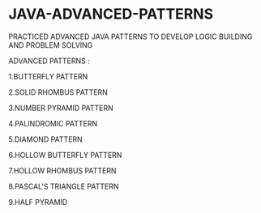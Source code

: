 # JAVA-ADVANCED-PATTERNS

PRACTICED ADVANCED JAVA PATTERNS TO DEVELOP LOGIC BUILDING AND PROBLEM SOLVING

ADVANCED PATTERNS :

1.BUTTERFLY PATTERN

2.SOLID RHOMBUS PATTERN

3.NUMBER PYRAMID PATTERN

4.PALINDROMIC PATTERN

5.DIAMOND PATTERN

6.HOLLOW BUTTERFLY PATTERN

7.HOLLOW RHOMBUS PATTERN

8.PASCAL'S TRIANGLE PATTERN

9.HALF PYRAMID



